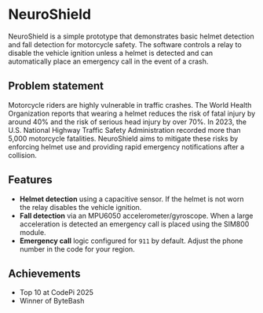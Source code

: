 # NeuroShield

NeuroShield is a simple prototype that demonstrates basic helmet detection and fall detection for motorcycle safety. The software controls a relay to disable the vehicle ignition unless a helmet is detected and can automatically place an emergency call in the event of a crash.

## Problem statement

Motorcycle riders are highly vulnerable in traffic crashes. The World Health Organization reports that wearing a helmet reduces the risk of fatal injury by around 40% and the risk of serious head injury by over 70%. In 2023, the U.S. National Highway Traffic Safety Administration recorded more than 5,000 motorcycle fatalities. NeuroShield aims to mitigate these risks by enforcing helmet use and providing rapid emergency notifications after a collision.

## Features

- **Helmet detection** using a capacitive sensor. If the helmet is not worn the relay disables the vehicle ignition.
- **Fall detection** via an MPU6050 accelerometer/gyroscope. When a large acceleration is detected an emergency call is placed using the SIM800 module.
- **Emergency call** logic configured for `911` by default. Adjust the phone number in the code for your region.

## Achievements

- Top 10 at CodePi 2025
- Winner of ByteBash
